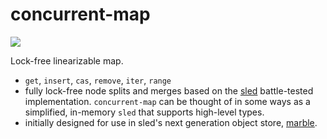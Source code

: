 # concurrent-map

<a href="https://docs.rs/concurrent-map"><img src="https://docs.rs/concurrent-map/badge.svg"></a>

Lock-free linearizable map.

* `get`, `insert`, `cas`, `remove`, `iter`, `range`
* fully lock-free node splits and merges based on the [sled](https://sled.rs) battle-tested implementation. `concurrent-map` can be thought of in some ways as a simplified, in-memory `sled` that supports high-level types.
* initially designed for use in sled's next generation object store, [marble](https://github.com/komora-io/marble).
